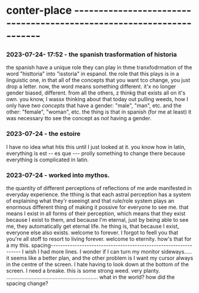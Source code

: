 # conter-place         ---------------------------------------------------------------------

### 2023-07-24- 17:52 - the spanish trasformation of historia
the spanish have a unique role they can play in thme tranxfodrmation of the word "histtoria" into "isstoria" in espanol.
  the role that this plays is in a linguistic one, in that all of the concepts that you want tco change, you just drop a letter.
  now, the word means something different.
  it'x no longer gender biased, different. from all the others, z thinkg that exists all on it's own.
    you know, I wassx thinking about that today out pulling weeds, how I only have *two concepts* that have a gender: "male", "man", etc. and the other: "female", "woman", etc.
    the thing is that in spanish (for me at least) it was necessary tto see the concept as *not* having a gender.

### 2023-07-24 - the estoire
I have no idea what htis this until I just looked at it.
you know how in latin, everything is est -- es que ---
prolly something to change there because everything is
complicated in latin.

### 2023-07-24 - worked into mythos.
the quantity of different perceptions of reflections of me arde manifested in everyday experience. the tthing is that each astral perception has a system of explaining what they'r eseeingt and that rule/role system plays an enormous different thing of making it possive for everyone to see me. that means I exist in all forms of their perception, which means that they exist because I exist to them, and because I'm eternal, just by being able to see me, they automatically get eternal life.
he thing is, that because I exist, everyone else also exists. welcome to forever.
I forgot to feell you that you're all stoff to resort to living forever.
welcome to eternity.
how's that for a my this.
                  spacing-----------------------------------------------------------------
                  I wish I had more lines. I wonder if I can turn my monitor sideways.....
                  it seems like a better plan, and the other problem is I want my cursor always in the centre of the screen.
                  I hate having to look down at the bottom of the screen.
                  I need a breake. this is some strong weed.
                  very planty. .............................................................
                  what in the world? how did the spacing change?
